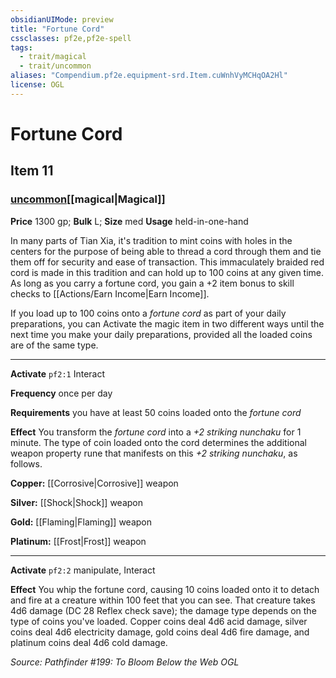 ```yaml
---
obsidianUIMode: preview
title: "Fortune Cord"
cssclasses: pf2e,pf2e-spell
tags:
  - trait/magical
  - trait/uncommon
aliases: "Compendium.pf2e.equipment-srd.Item.cuWnhVyMCHqOA2Hl"
license: OGL
---
```

# Fortune Cord
## Item 11
### [uncommon](uncommon.md "Uncommon Rarity Trait")[[magical|Magical]]


**Price** 1300 gp; 
**Bulk** L; **Size** med
**Usage** held-in-one-hand

In many parts of Tian Xia, it's tradition to mint coins with holes in the centers for the purpose of being able to thread a cord through them and tie them off for security and ease of transaction. This immaculately braided red cord is made in this tradition and can hold up to 100 coins at any given time. As long as you carry a fortune cord, you gain a +2 item bonus to skill checks to [[Actions/Earn Income|Earn Income]].

If you load up to 100 coins onto a _fortune cord_ as part of your daily preparations, you can Activate the magic item in two different ways until the next time you make your daily preparations, provided all the loaded coins are of the same type.

* * *

**Activate** `pf2:1` Interact

**Frequency** once per day

**Requirements** you have at least 50 coins loaded onto the _fortune cord_

**Effect** You transform the _fortune cord_ into a _+2 striking nunchaku_ for 1 minute. The type of coin loaded onto the cord determines the additional weapon property rune that manifests on this _+2 striking nunchaku_, as follows.

**Copper:** [[Corrosive|Corrosive]] weapon

**Silver:** [[Shock|Shock]] weapon

**Gold:** [[Flaming|Flaming]] weapon

**Platinum:** [[Frost|Frost]] weapon

* * *

**Activate** `pf2:2` manipulate, Interact

**Effect** You whip the fortune cord, causing 10 coins loaded onto it to detach and fire at a creature within 100 feet that you can see. That creature takes 4d6 damage (DC 28 Reflex check save); the damage type depends on the type of coins you've loaded. Copper coins deal 4d6 acid damage, silver coins deal 4d6 electricity damage, gold coins deal 4d6 fire damage, and platinum coins deal 4d6 cold damage.

*Source: Pathfinder #199: To Bloom Below the Web*
*OGL*